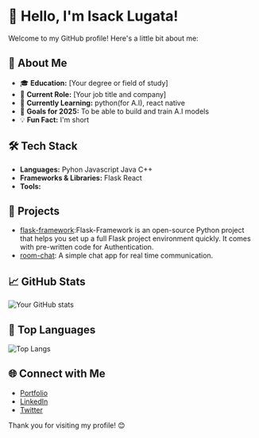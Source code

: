 # 👋 Hello, I'm Isack Lugata!

Welcome to my GitHub profile! Here's a little bit about me:

## 🚀 About Me
- 🎓 **Education:** [Your degree or field of study]
- 💼 **Current Role:** [Your job title and company]
- 🌱 **Currently Learning:** python(for A.I), react native
- 🎯 **Goals for 2025:**  To be able to build and train A.I models
- 💡 **Fun Fact:** I'm short

## 🛠️ Tech Stack
- **Languages:** Pyhon Javascript Java C++
- **Frameworks & Libraries:** Flask React 
- **Tools:** 

## 🌟 Projects
- [flask-framework](https://github.com/GhostWire619/flask-framework):Flask-Framework is an open-source Python project that helps you set up a full Flask project environment quickly. It comes with pre-written code for Authentication.
- [room-chat](link): A simple chat app for real time communication.

## 📈 GitHub Stats
![Your GitHub stats](https://github-readme-stats.vercel.app/api?username=Ghostwire619&show_icons=true&theme=radical)

## 🚀 Top Languages
![Top Langs](https://github-readme-stats.vercel.app/api/top-langs/?username=Ghostwire619&layout=compact&theme=radical)


## 🌐 Connect with Me
- [Portfolio](link)
- [LinkedIn](https://www.linkedin.com/in/isack-lugata-a6356531a?lipi=urn%3Ali%3Apage%3Ad_flagship3_profile_view_base_contact_details%3Bks2KoomqRFyskYDGDNwZiQ%3D%3)
- [Twitter](link)

Thank you for visiting my profile! 😊


